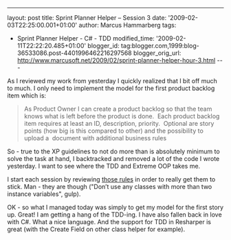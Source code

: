 ---
layout: post
title: Sprint Planner Helper – Session 3
date: '2009-02-03T22:25:00.001+01:00'
author: Marcus Hammarberg
tags:
  - Sprint
Planner Helper - C# - TDD
modified_time: '2009-02-11T22:22:20.485+01:00'
blogger_id: tag:blogger.com,1999:blog-36533086.post-4401996462216297568
blogger_orig_url: http://www.marcusoft.net/2009/02/sprint-planner-helper-hour-3.html ---

As I reviewed my work from yesterday I quickly realized that I bit off
much to much. I only need to implement the model for the first product
backlog item which is:

> As Product Owner I can create a product backlog so that the team knows
> what is left before the product is done.  Each product backlog item
> requires at least an ID, description, priority.  Optional are story
> points (how big is this compared to other) and the possibility to
> upload a  document with additional business rules

So - true to the XP guidelines to not do more than is absolutely minimum
to solve the task at hand, I backtracked and removed a lot of the code I
wrote yesterday. I want to see where the TDD and Extreme OOP takes me.

I start each session by reviewing
<a href="http://milano-xpug.pbwiki.com/f/10080616-extreme-oop.pdf"
target="_blank">those rules</a> in order to really get them to stick.
Man - they are though ("Don’t use any classes with more than two
instance variables", gulp).

OK - so what I managed today was simply to get my model for the first
story up. Great! I am getting a hang of the TDD-ing. I have also fallen
back in love with C#. What a nice language. And the support for TDD in
Resharper is great (with the Create Field on other class helper for
example).
